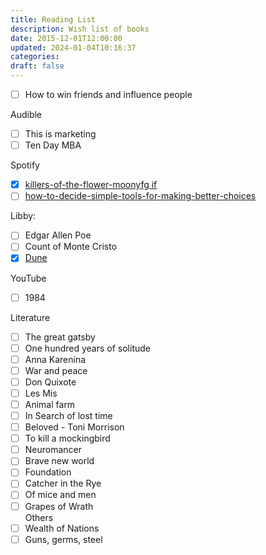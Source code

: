 ```yaml
---
title: Reading List
description: Wish list of books
date: 2015-12-01T12:00:00
updated: 2024-01-04T10:16:37
categories: 
draft: false
---
```


- [ ] How to win friends and influence people

Audible
- [ ] This is marketing
- [ ] Ten Day MBA

Spotify

- [x] [killers-of-the-flower-moonyfg if](book-review/killers-of-the-flower-moonyfg%20if.md)
- [ ] [how-to-decide-simple-tools-for-making-better-choices](book-review/how-to-decide-simple-tools-for-making-better-choices.md)

Libby:
- [ ] Edgar Allen Poe
- [ ] Count of Monte Cristo
- [x] [Dune](dune.md)

YouTube
- [ ] 1984

Literature
- [ ] The great gatsby
- [ ] One hundred years of solitude
- [ ] Anna Karenina
- [ ] War and peace
- [ ] Don Quixote
- [ ] Les Mis
- [ ] Animal farm
- [ ] In Search of lost time
- [ ] Beloved - Toni Morrison
- [ ] To kill a mockingbird
- [ ] Neuromancer
- [ ] Brave new world
- [ ] Foundation
- [ ] Catcher in the Rye
- [ ] Of mice and men
- [ ] Grapes of Wrath  
Others
- [ ] Wealth of Nations
- [ ] Guns, germs, steel
